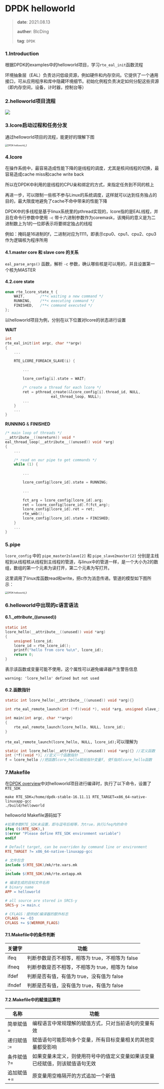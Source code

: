 # DPDK helloworld

> **date**: 2021.08.13
>
> **auther**: BlcDing
>
> **tag**: `DPDK`

### 1.Introduction

根据DPDK的examples中的helloworld项目，学习`rte_eal_init`函数流程

环境抽象层（EAL）负责访问低级资源，例如硬件和内存空间。它提供了一个通用接口，可从应用程序和库中隐藏环境细节。初始化例程负责决定如何分配这些资源（即内存空间，设备，计时器，控制台等）

### 2.helloworld项目流程

![](./img/DPDK-helloworld_1.png)

### 3.lcore启动过程和任务分发

通过helloworld项目的流程，能更好的理解下图

<img src="./img/DPDK-helloworld_2.svg" alt="DPDK-helloworld_2" style="zoom: 50%;" />

### 4.lcore

在操作系统中，最容易造成性能下降的是线程的调度，尤其是核间线程的切换，最容易造成cache miss和cache write back

所以在DPDK中利用的是线程的CPU亲和绑定的方式，来指定任务到不同的核上

再进一步，可以限制一些核不参与Linux的系统调度，这样就可以达到任务独占的目的，最大限度地避免了cache不命中带来的性能下降

DPDK中的多线程是基于linux系统里的pthread实现的，lcore指的是EAL线程，并且在命令行参数中使用 `-c` 带十六进制参数作为coremask，该掩码的意义是为二进制数上为1的一位即表示将要绑定独占的线程

例如：掩码是16进制的f，二进制对应为1111，即表示cpu0、cpu1、cpu2、cpu3作为逻辑核为程序所用

#### 4.1.master core 和 slave core 的关系

`eal_parse_args()` 函数，解析 `-c` 参数，确认哪些核是可以用的，并且设置第一个核为MASTER

#### 4.2.core state

```c
enum rte_lcore_state_t {
	WAIT,       /**< waiting a new command */
	RUNNING,    /**< executing command */
	FINISHED,   /**< command executed */
};
```

以helloworld项目为例，分别在以下位置对lcore的状态进行设置

**WAIT**

```c
int
rte_eal_init(int argc, char **argv)
{
	...

	RTE_LCORE_FOREACH_SLAVE(i) {

		...

		lcore_config[i].state = WAIT;

		/* create a thread for each lcore */
		ret = pthread_create(&lcore_config[i].thread_id, NULL,
				     eal_thread_loop, NULL);
		...
	}
	...
}
```

**RUNNING** & **FINISHED**

```c
/* main loop of threads */
__attribute__((noreturn)) void *
eal_thread_loop(__attribute__((unused)) void *arg)
{
    ...

	/* read on our pipe to get commands */
	while (1) {
		
        ...

		lcore_config[lcore_id].state = RUNNING;

		...
            
		fct_arg = lcore_config[lcore_id].arg;
		ret = lcore_config[lcore_id].f(fct_arg);
		lcore_config[lcore_id].ret = ret;
		rte_wmb();
		lcore_config[lcore_id].state = FINISHED;
	}
	...
}
```

### 5.pipe

`lcore_config` 中的 `pipe_master2slave[2]` 和 `pipe_slave2master[2]` 分别是主线程到从线程核从线程到主线程的管道，与linux中的管道一样，是一个大小为2的数组，数组的第一个元素为读打开，第二个元素为写打开。

这里调用了linux库函数read和write，把c作为消息传递。管道的模型如下图所示：

<img src="./img/DPDK-helloworld_3.png" alt="DPDK-helloworld_3" style="zoom: 50%;" />

### 6.helloworld中出现的c语言语法

#### 6.1.\__attribute__((unused))

```c
static int
lcore_hello(__attribute__((unused)) void *arg)
{
	unsigned lcore_id;
	lcore_id = rte_lcore_id();
	printf("hello from core %u\n", lcore_id);
	return 0;
}
```

表示该函数或变量可能不使用，这个属性可以避免编译器产生警告信息

```
warning: 'lcore_hello' defined but not used
```

#### 6.2.函数指针

```c
static int lcore_hello(__attribute__((unused)) void *arg){}

int rte_eal_remote_launch(int (*f)(void *), void *arg, unsigned slave_id){}

int main(int argc, char **argv)
{
	rte_eal_remote_launch(lcore_hello, NULL, lcore_id);
}
```

`rte_eal_remote_launch(lcore_hello, NULL, lcore_id);`可以理解为

```c 
static int lcore_hello(__attribute__((unused)) void *arg){} //定义函数
int (*f)(void *); //定义一个函数指针
f = lcore_hello //把函数lcore_hello赋给指针变量f, 使f指向lcore_hello函数
```

### 7.Makefile

在[DPDK overview](./DPDK-learning-by-BlcDing/DPDK-overview.md)中对helloworld项目进行编译时，执行了以下命令，设置了`RTE_SDK`

```
make RTE_SDK=/home/dpdk-stable-16.11.11 RTE_TARGET=x86_64-native-linuxapp-gcc
./build/helloworld
```

helloworld Makefile源码如下

```makefile
#如果参数RTE_SDK未设置，即与逗号后相等，为true，执行ifeq内的命令
ifeq ($(RTE_SDK),)
$(error "Please define RTE_SDK environment variable")
endif
```

```makefile
# Default target, can be overriden by command line or environment
RTE_TARGET ?= x86_64-native-linuxapp-gcc
```

```makefile
# 文件包含
include $(RTE_SDK)/mk/rte.vars.mk
...
include $(RTE_SDK)/mk/rte.extapp.mk
```

```makefile
# 编译生成的目标文件名称
# binary name
APP = helloworld
```

```makefile
# all source are stored in SRCS-y
SRCS-y := main.c
```

```makefile
# CFLAGS：提供给C编译器的额外标志
CFLAGS += -O3
CFLAGS += $(WERROR_FLAGS)
```

#### 7.1.Makefile中的条件判断

| 关键字 | 功能                                            |
| ------ | ----------------------------------------------- |
| ifeq   | 判断参数是否不相等，相等为 true，不相等为 false |
| ifneq  | 判断参数是否不相等，不相等为 true，相等为 false |
| ifdef  | 判断是否有值，有值为 true，没有值为 false       |
| ifndef | 判断是否有值，没有值为 true，有值为 false       |

#### 7.2.Makefile中的赋值运算符

| 名称        | 功能                                                         |
| ----------- | ------------------------------------------------------------ |
| 简单赋值 =  | 编程语言中常规理解的赋值方式，只对当前语句的变量有效         |
| 递归赋值 := | 赋值语句可能影响多个变量，所有目标变量相关的其他变量都受影响 |
| 条件赋值 ?= | 如果变量未定义，则使用符号中的值定义变量如果该变量已经赋值，则该赋值语句无效 |
| 追加赋值 += | 原变量用空格隔开的方式追加一个新值                           |


